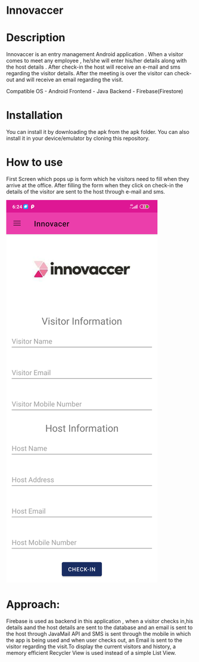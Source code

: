 # Innovaccer

# Description
Innovaccer is an entry management Android application . When a visitor comes to meet any employee , he/she will enter his/her details along with the host details . After check-in the host will receive an e-mail and sms regarding the visitor details. After the meeting is over the visitor can check-out and will receive an email regarding the visit.

Compatible OS - Android
Frontend - Java
Backend - Firebase(Firestore)

# Installation

You can install it by downloading the apk from the apk folder.
You can also install it in your device/emulator by cloning this repository.

# How to use
First Screen which pops up is form which he visitors need to fill when they arrive at the office. After filling the form when they click on check-in the details of the visitor are sent to the host through e-mail and sms.

![Empty Form](https://github.com/ashishav07/Innovaccer/blob/master/New%20folder/form.png)


# Approach:
Firebase is used as backend in this application , when a visitor checks in,his details aand the host details are sent to the database and an email is sent to the host through JavaMail API and SMS is sent through the mobile in which the app is being used and when user checks out, an Email is sent to the visitor regarding the visit.To display the current visitors and history, a memory efficient Recycler View is used instead of a simple List View.
